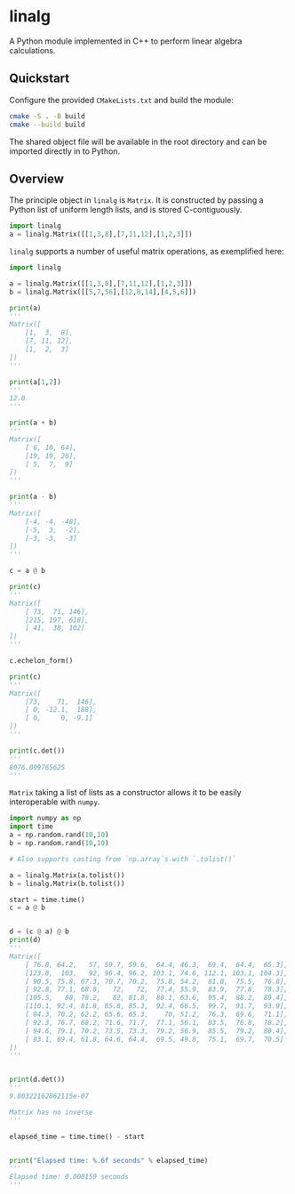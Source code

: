 # linalg

A Python module implemented in C++ to perform linear algebra calculations.

## Quickstart

Configure the provided `CMakeLists.txt` and build the module:

```bash
cmake -S . -B build
cmake --build build
```

The shared object file will be available in the root directory and can be
imported directly in to Python.

## Overview
The principle object in `linalg` is `Matrix`. It is constructed by passing a
Python list of uniform length lists, and is stored C-contiguously.

```python
import linalg
a = linalg.Matrix([[1,3,8],[7,11,12],[1,2,3]])
```

`linalg` supports a number of useful matrix operations, as exemplified here:

```python
import linalg

a = linalg.Matrix([[1,3,8],[7,11,12],[1,2,3]])
b = linalg.Matrix([[5,7,56],[12,8,14],[4,5,6]])

print(a)
'''
Matrix([
    [1,  3,  8],
    [7, 11, 12],
    [1,  2,  3]
])
'''

print(a[1,2])
'''
12.0
'''

print(a + b)
'''
Matrix([
    [ 6, 10, 64],
    [19, 19, 26],
    [ 5,  7,  9]
])
'''

print(a - b)
'''
Matrix([
    [-4, -4, -48],
    [-5,  3,  -2],
    [-3, -3,  -3]
])
'''

c = a @ b

print(c)
'''
Matrix([
    [ 73,  71, 146],
    [215, 197, 618],
    [ 41,  38, 102]
])
'''

c.echelon_form()

print(c)
'''
Matrix([
    [73,    71,  146],
    [ 0, -12.1,  188],
    [ 0,     0, -9.1]
])
'''

print(c.det())
'''
8076.009765625
'''

```

`Matrix` taking a list of lists as a constructor allows it to be easily
interoperable with `numpy`.

```python
import numpy as np
import time
a = np.random.rand(10,10)
b = np.random.rand(10,10)

# Also supports casting from `np.array`s with `.tolist()`

a = linalg.Matrix(a.tolist())
b = linalg.Matrix(b.tolist())

start = time.time()
c = a @ b


d = (c @ a) @ b
print(d)
'''
Matrix([
    [ 76.8, 64.2,   57, 59.7, 59.6,  64.4, 46.3,  69.4,  64.4,  65.3],
    [123.8,  103,   92, 96.4, 96.2, 103.1, 74.6, 112.1, 103.1, 104.3],
    [ 90.5, 75.8, 67.3, 70.7, 70.2,  75.8, 54.2,  81.8,  75.5,  76.8],
    [ 92.8, 77.1, 68.8,   72,   72,  77.4, 55.9,  83.9,  77.8,  78.3],
    [105.5,   88, 78.2,   82, 81.8,  88.1, 63.6,  95.4,  88.2,  89.4],
    [110.1, 92.4, 81.8, 85.8, 85.3,  92.4, 66.5,  99.7,  91.7,  93.9],
    [ 84.3, 70.2, 62.2, 65.6, 65.3,    70, 51.2,  76.3,  69.6,  71.1],
    [ 92.3, 76.7, 68.2, 71.6, 71.7,  77.1, 56.1,  83.5,  76.8,  78.2],
    [ 94.6, 79.1, 70.2, 73.5, 73.3,  79.2, 56.9,  85.5,  79.2,  80.4],
    [ 83.1, 69.4, 61.8, 64.6, 64.4,  69.5, 49.8,  75.1,  69.7,  70.5]
])
'''


print(d.det())
'''
9.80322162862115e-07 

Matrix has no inverse
'''

elapsed_time = time.time() - start


print("Elapsed time: %.6f seconds" % elapsed_time)
'''
Elapsed time: 0.000159 seconds
'''
```
